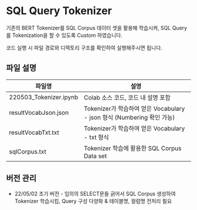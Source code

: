 # SQL Query Tokenizer
기존의 BERT Tokenizer를 SQL Corpus 데이터 셋을 활용해 학습시켜, SQL Query를 Tokenization을 할 수 있도록 Custom 하였습니다.

코드 실행 시 파일 경로와 디렉토리 구조를 확인하여 실행해주시면 됩니다.


## 파일 설명
|파일명|설명|
|------|---|
|220503_Tokenizer.ipynb|Colab 소스 코드, 코드 내 설명 포함|
|resultVocabJson.json|Tokenizer가 학습하여 얻은 Vocabulary - json 형식 (Numbering 확인 가능)|
|resultVocabTxt.txt|Tokenizer가 학습하여 얻은 Vocabulary - txt 형식|
|sqlCorpus.txt|Tokenizer 학습에 활용한 SQL Corpus Data set|


## 버전 관리
+ 22/05/02 초기 버전 - 임의의 SELECT문들 긁어서 SQL Corpus 생성하여 Tokenizer 학습시킴, Query 구성 다양화 & 테이블명, 컬럼명 전처리 필요
